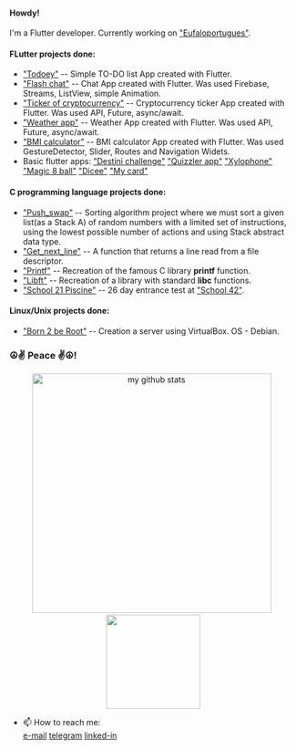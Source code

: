 
#### Howdy!

I'm a Flutter developer.
Currently working on ["Eufaloportugues"](https://github.com/VukolRo/eufaloportugues).

#### FLutter projects done:
- ["Todoey"](https://github.com/VukolRo/todoye) -- Simple TO-DO list App created with Flutter.
- ["Flash chat"](https://github.com/VukolRo/flash_chat) -- Chat App created with Flutter. Was used Firebase, Streams, ListView, simple Animation.
- ["Ticker of cryptocurrency"](https://github.com/VukolRo/crypto_ticker_flutter) -- Cryptocurrency ticker App created with Flutter. Was used  API, Future, async/await.
- ["Weather app"](https://github.com/VukolRo/weather_app_flutter) -- Weather App created with Flutter. Was used API, Future, async/await.
- ["BMI calculator"](https://github.com/VukolRo/bmi-calcullator-flutter) -- BMI calculator App created with Flutter. Was used GestureDetector, Slider, Routes and Navigation Widets.
- Basic flutter apps: ["Destini challenge"](https://github.com/VukolRo/destini-challenge) ["Quizzler app"](https://github.com/VukolRo/quizzler_app_flutter) ["Xylophone"](https://github.com/VukolRo/xylophone_flutter)
  ["Magic 8 ball"](https://github.com/VukolRo/magic_8_ball_flutter) ["Dicee"](https://github.com/VukolRo/dicee-flutter) ["My card"](https://github.com/VukolRo/mi_card_flutter)

#### C programming language projects done:

- ["Push_swap"](https://github.com/VukolRo/push_swap) -- Sorting algorithm project where we must sort a given list(as a Stack A) of random numbers with a limited set of instructions, using the lowest possible number of actions and using Stack abstract data type.
- ["Get_next_line"](https://github.com/VukolRo/get_next_line) -- A function that returns a line read from a file descriptor.
- ["Printf"](https://github.com/VukolRo/printf) -- Recreation of the famous C library **printf** function.
- ["Libft"](https://github.com/VukolRo/libft) -- Recreation of a library with standard **libc** functions.
- ["School 21 Piscine"](https://github.com/VukolRo/school21piscine) -- 26 day entrance test at ["School 42"](https://42.fr/en/homepage/).

#### Linux/Unix projects done:

- ["Born 2 be Root"](https://github.com/VukolRo/born2beRoot) -- Creation a server using VirtualBox. OS - Debian.


### ☮️✌️ Peace ✌️☮️!


<!-- ![](./src/Banner.png) -->

<a><p align="center">
    <img src="https://github-readme-stats.vercel.app/api?username=vukolro&show_icons=true&theme=radical&title_color=1e90ff&icon_color=e3f3ff&text_color=7dc4fa" alt="my github stats"  width="420"/>&nbsp;<img src="https://github-readme-stats.vercel.app/api/top-langs/?username=vukolro&layout=compact&theme=radical&title_color=1e90ff&text_color=7dc4fa" height="165">
    </p>
</a>
  
  
- 📫 How to reach me:    
  [e-mail](mailto:vukolov.rodion@mail.ru) [telegram](https://t.me/moio_imya) [linked-in](http://www.linkedin.com/in/rodion-vukolov)
